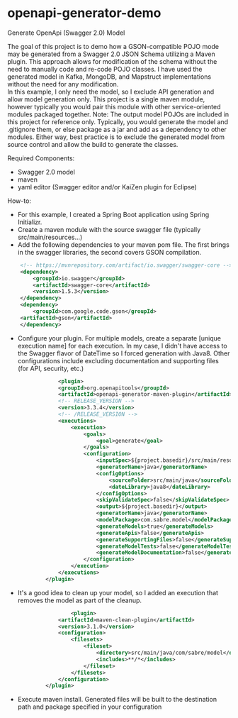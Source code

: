 # openapi-generator-demo

Generate OpenApi (Swagger 2.0) Model

The goal of this project is to demo how a GSON-compatible POJO mode may be generated from a Swagger 2.0 JSON Schema utilizing a Maven plugin. This approach allows for modification of the schema without the need to manually code and re-code POJO classes. I have used the generated model in Kafka, MongoDB, and Mapstruct implementations without the need for any modification.  
In this example, I only need the model, so I exclude API generation and allow model generation only. This project is a single maven module, however typically you would pair this module with other service-oriented modules packaged together. Note: The output model POJOs are included in this project for reference only.  Typically, you would generate the model and .gitignore them, or else package as a jar and add as a dependency to other modules. Either way, best practice is to exclude the generated model from source control and allow the build to generate the classes.

Required Components:
- Swagger 2.0 model
- maven
- yaml editor (Swagger editor and/or KaiZen plugin for Eclipse)

How-to:
- For this example, I created a Spring Boot application using Spring Initializr.  
- Create a maven module with the source swagger file (typically src/main/resources...)
- Add the following dependencies to your maven pom file. The first brings in the swagger libraries, the second covers GSON compilation.
```xml
    <!-- https://mvnrepository.com/artifact/io.swagger/swagger-core -->
    <dependency>
        <groupId>io.swagger</groupId>
        <artifactId>swagger-core</artifactId>
        <version>1.5.3</version>
    </dependency>
    <dependency>
        <groupId>com.google.code.gson</groupId>
	<artifactId>gson</artifactId>
    </dependency>
```
- Configure your plugin.  For multiple models, create a separate <id>[unique execution name]</id> for each execution. In my case, I didn't have access to the Swagger flavor of DateTime so I forced generation with Java8.  Other configurations include excluding documentation and supporting files (for API, security, etc.)
```xml
          		<plugin>
				<groupId>org.openapitools</groupId>
				<artifactId>openapi-generator-maven-plugin</artifactId>
				<!-- RELEASE_VERSION -->
				<version>3.3.4</version>
				<!-- /RELEASE_VERSION -->
				<executions>
					<execution>
						<goals>
							<goal>generate</goal>
						</goals>
						<configuration>
							<inputSpec>${project.basedir}/src/main/resources/schema/demo-schema.yaml</inputSpec>
							<generatorName>java</generatorName>
							<configOptions>
								<sourceFolder>src/main/java</sourceFolder>
								<dateLibrary>java8</dateLibrary>
							</configOptions>
							<skipValidateSpec>false</skipValidateSpec>
							<output>${project.basedir}</output>
							<generatorName>java</generatorName>
							<modelPackage>com.sabre.model</modelPackage>
							<generateModels>true</generateModels>
							<generateApis>false</generateApis>
							<generateSupportingFiles>false</generateSupportingFiles>
							<generateModelTests>false</generateModelTests>
							<generateModelDocumentation>false</generateModelDocumentation>
						</configuration>
					</execution>
				</executions>
			</plugin>
```
- It's a good idea to clean up your model, so I added an execution that removes the model as part of the cleanup.  
```xml
            		<plugin>
				<artifactId>maven-clean-plugin</artifactId>
				<version>3.1.0</version>
				<configuration>
					<filesets>
						<fileset>
							<directory>src/main/java/com/sabre/model</directory>
							<includes>**/*</includes>
						</fileset>
					</filesets>
				</configuration>
			</plugin>
```
- Execute maven install.  Generated files will be built to the destination path and package specified in your configuration
